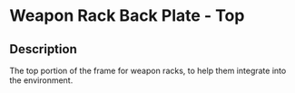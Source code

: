 # Weapon Rack Back Plate - Top

## Description

The top portion of the frame for weapon racks, to help them integrate into the environment.

